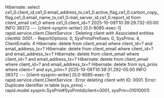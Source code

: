 Hibernate: select ce1_0.client_id,ce1_0.email_address_tx,ce1_0.active_flag,ce1_0.carbon_copy_flag,ce1_0.email_name_tx,ce1_0.mail_server_id,ce1_0.report_id from client_email ce1_0 where ce1_0.client_id=?
2025-10-09T10:39:29.732-05:00  INFO 38372 --- [client-sysprin-writer] [0.0-8085-exec-1] rapid.service.client.ClientService       : Deleting client with Associated entities clientId: 0001. - ReportOptions: 0, SysPrinsPrefixes: 0, SysPrins: 4, ClientEmails: 4
Hibernate: delete from client_email where client_id=? and email_address_tx=?
Hibernate: delete from client_email where client_id=? and email_address_tx=?
Hibernate: delete from client_email where client_id=? and email_address_tx=?
Hibernate: delete from client_email where client_id=? and email_address_tx=?
Hibernate: delete from sys_prins where client=? and sys_prin=?
2025-10-09T10:39:31.292-05:00  INFO 38372 --- [client-sysprin-writer] [0.0-8085-exec-1] rapid.service.client.ClientService       : Error deleting client with ID: 0001. Error: Duplicate identifier in table (sys_prins) - rapid.model.sysprin.SysPrin#SysPrinId(client=0001, sysPrin=01010001)
